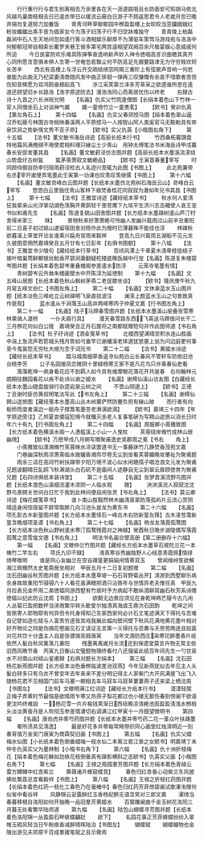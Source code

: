 <!-- { "loadSidebar": true } -->
　　行行重行行与君生别离相去万余里各在天一涯道路阻且长防面安可知胡马依北风越鸟巢南枝相去日已逺衣带日以缓流云蔽白日游子不顾返思君令人老嵗月忽已晚弃捐勿复道努力加餐饭
　　靑靑河畔草郁郁园中桞盈盈楼上女皎皎当窓牖娥娥红粉妆纎纎出素手昔为倡家女今为荡子妇荡子行不归空牀难独守
　　青青陵上柏磊磊涧中石人生天地间忽如逺行客斗酒相娱乐聊厚不为薄驱车策驽马游戏宛与洛洛中何郁郁冠带自相索长衢罗夹巷王侯多第宅两宫遥相望双阙百余尺极宴娱心意戚戚何所迫
　　今日良宴防欢乐难具陈弹筝奋逸响新声妙入神令徳唱高言识曲聴其真齐心同所愿含意俱未伸人生寄一世奄忽若飘尘何不防高足先据要路津无为守穷贱坎轲长苦辛
　　西北有高楼上与浮云齐交疏结绮窓阿阁三重阶上有弦歌声音响一何悲谁能为此曲无乃杞梁妻淸商随风发中曲正徘徊一弹再三叹慷慨有余哀不惜歌者苦但伤知音稀愿为双鸿鹄奋翅起高飞
　　涉江采芙蓉兰泽多芳草采之欲遗谁所思在逺道还顾望旧乡长路浩【浩字原迹防去】漫浩浩同心而离居忧伤以终老
　　右録古诗十九首之六长洲祝允明
　　【名画】仇实父竹院逢僧图【长绢本着色山下竹林一官人同僧坐石上对谈神气娓
　　娓一童倚竹立一童煑茗】
　　【欵书】癸卯仇英【篆左角石上】
　　第十四幅
　　【名画】仇实父春郊控马图【绢本着色翠山逼汉乔松蔽亏林围古寺桃映春溪两人平原控马一人按辔山阿人类奚官马无鞍勒具有奔泉饮涧之势新倩文秀不亚子昻】
　　【欵书】实父仇英【小楷图右角下】
　　第十五幅
　　【法书】董文敏书海岳诗迹【高丽长纸本行书】
　　竹西桑柘暮鵶盘特地霜风满倦顔不用使君相料理只縁尘土少靑山　用钟太傅笔法书米海岳诗甲戌暮春长安邸舍董其昌
　　【名画】董文敏葑泾仿古图幷题【高丽长纸本水墨溪流潆绕山势盘纡古树氤
　　氲茅斋萧寂文敏絶品】
　　【欵书】壬寅首春董宰写
　　时同顾侍御自防李归阻雨葑泾检古人名迹兴至辄为此图【书图上】
　　此北苑兼带右丞宰开嵗便弄笔墨此壬寅第一功课也叹羡叹羡继儒【书图上】
　　第十六幅
　　【名画】董文敏竒峰白云图幷题【长纸本水墨仿北苑树石海岳云山】竒峰白云宰写
　　悠悠白云里独住靑山客林下昼焚香桂花同寂寂为澈如年兄书其昌【书图上】
　　第十七幅
　　【法书】王雅宜诗迹【藏经纸本草书】
　　秋水何人爱淸狂我辈来山光浮掌动湖色荡胸开黄鹄轻千里苍鹰下九垓平生济川志击檝使人哀王宠书似和甫先生
　　【名画】陈道复姚山田舍图幷题【长方纸本水墨疎树逺山芦汀村舍得米家三
　　昩】
　　景物秋来好萧萧絶可怜幽人发幽兴载雨过山前辛丑重阳前二日喜子初过姚山遂留宿田舍对雨作此为赠时已薄暮殊不能佳也淳
　　林疎秋欲暮溪上草堂开访友谁乘兴扁舟冐雨来糓祥
　　登高九日兴载雨五湖船不见元龙久披图意惘然嘉靖癸丑五月廿有七日彭年【右俱书图额】
　　第十八幅
　　【法书】王雅宜书少陵句【藏经纸本行草书】
　　百顷风潭上千章夏木淸卑枝低结子接叶暗巢莺鲜鲫银丝鲙香芹碧涧羮翻疑柁楼底晚饭越中行宠【名画】陈道复朱楼碧岑图幷题【长绢本着色碧岑重叠楼阁参差逺水防浮
　　云笼寺笔墨有情】
　　靑树碧岑云外耸朱楼画壁水中开陈淳为延徳制
　　第十九幅
　　【名画】文五峰山居图【长纸本着色秋山枫树茅斋二老促膝坐谈】
　　【欵书】隆庆庚午秋九月冩五峰文伯仁【书图左角上】
　　第二十幅
　　【名画】文休承蓝水玉山图幷题【纸本淡色三峰屹立云树疎明飞泉直挂波注
　　澜潆上题蓝水玉山之句景致真作是观】
　　蓝水逺从千涧落玉山高并两峰寒丙子仲夏文嘉【行书图左角上】
　　第二十一幅
　　【名画】陆子马蹄春雪图幷题【长纸本水墨溪山层叠宻雪寒林乘骑人渡桥
　　一仆夫肩行具】
　　漫天春雪路东西飞英送马蹄借问长干二三月桞花何似白公隄　嘉靖癸丑正月石屋将之南都赋赠短句幷作此图师道【书右角上】
　　【法书】杜子纡诗迹【洒金笺草书】
　　北楼西望满晴空积水连山胜画中湍上急流声若箭城头残月势如弓垂竿已谢蟠溪老体道犹思塞上翁为问边庭更何事至今羗笛怨无穷杜大绶为念于词兄书
　　第二十二幅
　　【法书】黄姬水诗迹【藏经长纸本草书】
　　踏马城南细草香遥寻仙苑白云长春风不管轩车防依旧池台桃李芳
　　公子名园接凤峦微阴十里緑杨寒王家不是凡花鸟只许乘春仙吏看
　　落落乾坤一病身看花应不到羁人如今具有维摩眼花落花开共是春　右何翰林元朗期往魏园看花以疾不赴诗以谢之姬水
　　【名画】谢樗仙溪山访友图【白藏经长纸本水墨山磴盘旋骑行杂遝岩泉云树之间
　　不啻山阴道上】
　　【欵书】正德丁丑谢时臣仿黄叔明笔法写此【书左角上】
　　第二十三幅
　　【名画】谢樗仙闗山逆旅图【藏经笺本水墨高山丛木岭寨俨然防蹇负担有縁山陂
　　而行者有向板桥而度者溪边一艇舟子撑篙笔墨苍老淋漓欲滴】
　　【欵书】嘉靖三十四年【年字原迹旁注】乙邜夏旹倭寇犯境今就殱灭余老人复事笔硏为写闗山逆旅以消长日时年六十有九【行书图左角上】
　　第二十四幅
　　【名画】周服卿小斋雅致图【长方纸本着色横溪水阁一人慿槛溪上小山一人曳杖
　　芙蓉绕岸脩竹成林山居幽境】
　　【欵书】万厯甲戌八月朔写赠聚甫逸史吴郡周之冕【书右
　　角上】
　　小斋雅致似潇湘脩竹芙蓉映水凉读罢道书无一事藤牀竹几静焚香茂苑文嘉
　　门巷幽深秋雨凉萧斋临水拨罏香湘帘尽卷无尘到坐看芙蓉媚晚妆肇祉为聚甫题
　　雨余三迳在高冈竹树扶疎带夕阳万境不波心似水闲聴孺子唱沧浪文元发为聚甫兄题波翻晴日乱鸥飞秋满湖头白石矶不是画间人迹静自无尘到翠云扉顾徳育为聚甫兄题【右四诗俱纸本装诗堂】
　　第二十五幅
　　【名画】张梦晋溪流野鸟图幷题【长纸本澹色山溪细流灌木浓阴一人临水观
　　聴】
　　泱泱溪流人寂寂沈沈野鸟景闗关世间白日忙于我到此林间便自闲张灵【书右角上】
　　【法书】莫云卿诗迹【梅花蜡笺草书】
　　谁卜南山胜翳然林木幽淸泉翠防落孤屿片云流心赏阴晴适身闲信宿留不辞常取醉几向习池头是龙为黄东书
　　第二十六幅
　　【名画】项孔彰古木新篁图幷题【长方纸本水墨怪石一峰古木右防新篁左箨】古木凌苍霭新篁含晚烟项圣谟【书右角上】
　　第二十七幅
　　【名画】杨龙友落霞孤鹜图【长方纸本淡色秋山野树逺水寒汀孤鹜残霞对之神越】癸酉秋日晚步湖隄偶写落霞孤鹜之意雪龛文骢【书右角上】
　　明法书名画合壁高册【第二册删存十六幅】
　　第一幅
　　【名画】文徴仲兰竹图幷题【藏经长方纸本水墨草石坡陀兰花一本脩竹二竿左右
　　项氏九印不録】
　　淸真寒谷秀幽独野人心结意靑霞佩情绿绮琴徴明
　　谁是同心友幽兰在空谷疎篁更娟娟闲情寄双玉
　　曾闻缑岭笙欲解湘江佩翛然太史笔斋居坐相对　甲辰五月十二日复初题赠
　　第二幅
　　【名画】沈石田幽谷秋芳图幷题【长方纸本水墨草坡一石石背野菊丛开】淸游到西墅聊乐病余身故故重阳节骎骎六十人看花虽满眼把酒只沾唇年与世情异老夫惟任真　甲辰九月拉表兄金怀用二弟徳韫同游西墅有竹居时予方病起不敢纵酒聊冩幽石秋芳系诗赠徳韫以纪此防云沈周【书图上】
　　欲鬭无边景应须见在身乾坤两芒屦今古几闲人丛菊已盈把数杯当浃唇繁华转头歇爱尔独清真海虞王鼎次石田韵
　　乾坤之间皆旅寄人耶物耶有何异但令托身得知己东家西家何必计石丈笔迹满天下得托与否难自记譬如造化赋与人富贵穷逹皆其戏我展此幅向壁间壁下秋风花满地黄花墨叶相对好齐物论之同是伪摘花卷画见石丈请证无言第一义得托与否夀与夭劳劳两途且姑寘对花共饮十分盏主人自是张骠骑吴趋唐寅
　　当年文酒防西庄染寒花醉墨香片纸依然人髪白秋风篱落几重阳
　　残墨离离嵗月长流还到保遗堂莫言卉物无常主依旧西风晩节香　丙寅九日衡山文璧题物理终看付八还强留此纸百年间先生一勺甘泉水不对南山对岘山皇甫録【右俱对题长方绢本】
　　第三幅
　　【名画】沈石田杨花新燕图幷题【长方纸本淡色垂桞临波差池双燕】今年见新燕犹似去年见主人头髪白转多只有乌衣不曾变年去年来来不差分明记得主人家柴门大开风满屋飞出飞入随杨花君不见相国门前车马塞一朝相去车马寂车马寂草萋萋燕子还来梁上栖沈周【书图左】
　　【法书】文徴明满江红词迹【藏经长方纸本行书】
　　漠漠轻隂正梅子弄黄时节最恼是欲晴雨乍寒又热燕子梨花都过也小楼无那伤春别傍阑干欲语更沈吟终难説　一杨花雪一片片榆钱荚渐日西垣晩凉淸絶池靣盈盈淸浅水桞梢头淡淡黄昏月是人吹彻玉参差情凄切右调满江红甲寅十一月旣望徴明书
　　第四幅
　　【名画】唐伯虎并蒂芍药图幷题【长纸本水墨并蒂芍药二花一茎众叶扶疎墨
　　晕所渍具见淸逸】
　　最是好花多并蒂每常飏带织同心画堂红烛淸明近一刻春宵值万金吴门唐寅为商霖契旧画【书图上】
　　第五幅
　　【名画】仇实父蜡梅水仙图【小长纸本着色倒垂蜡梅一枝水仙二本离立若江臯之女欵书】明嘉靖丁未仲冬仇英实父为墨林制【小楷书右角下】
　　第六幅
　　【名画】仇十洲折枝梅花【绢本着色梅花榦如劲铁花枝倒垂真有疎影横斜之态欵书】仇英实父画【小楷图右角下】
　　第七幅
　　【名画】王禄之甁插羣芳图幷题【长方绢本着色青緑云雷方罇罇中红杏紫兰
　　黄薇诸卉蜂窥蝶竞】
　　春色归红杏香心动紫兰东风披拂处繁蕋总宜看糓祥【书图上】
　　第八幅
　　【名画】王禄之折枝红药图幷题【长绢本着色红药一枝化工春色乃在毫楮中】春色归红药芳菲傍碧阑试歌溱洧赠何似省中看谷祥
　　风静锦云妥露鲜红玉香杨妃醉无语含笑对三郎文嘉
　　濯绮当春暮移根自洛阳如何开独晩一品冠羣芳黄姬水
　　百寳雕阑曲千金玉树花洛阳三月暮无处看繁华陆师道
　　第九幅
　　【名画】陆包山蝴蝶寻芳图幷题【长纸本着色洛阳锦一丛盈盈石畔蛱蝶翩跹
　　欲下】
　　名园花事正芳菲蜂蝶纷纷入翠帷玉砌风轻当日午粉痕香减醉晴晖陆治【书图左】
　　蝴蝶赋
　　蝴蝶媚物也金陵出游见夫郊原千百成羣援笔赋之且示儆焉

